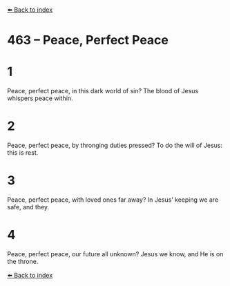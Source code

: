 [⬅️ Back to index](../README.md)

# 463 – Peace, Perfect Peace


# 1
Peace, perfect peace, in this dark world of sin?
The blood of Jesus whispers peace within.

# 2
Peace, perfect peace, by thronging duties pressed?
To do the will of Jesus: this is rest.

# 3
Peace, perfect peace, with loved ones far away?
In Jesus’ keeping we are safe, and they.

# 4
Peace, perfect peace, our future all unknown?
Jesus we know, and He is on the throne.

[⬅️ Back to index](../README.md)
